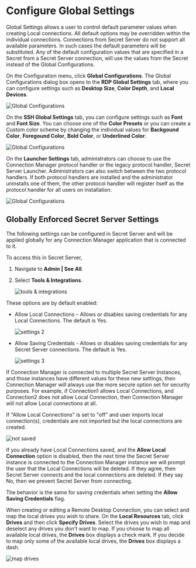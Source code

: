 [title]: # (Configure Global Settings)
[tags]: # (configure, global, settings)
[priority]: # (400)
# Configure Global Settings

Global Settings allows a user to control default parameter values when creating Local connections. All default options may be overridden within the individual connections. Connections from Secret Server do not support all available parameters. In such cases the default parameters will be substituted. Any of the default configuration values that are specified in a Secret from a Secret Server connection, will use the values from the Secret instead of the Global Configurations.

On the Configuration menu, click __Global Configurations__. The Global Configurations dialog box opens to the **RDP Global Settings** tab, where you can configure settings such as **Desktop Size**, **Color Depth**, and **Local Devices**.

   ![Global Configurations](images/global-rdp.png "Global Configurations page")

On the **SSH Global Settings** tab, you can configure settings such as **Font** and **Font Size**. You can choose one of the **Color Presets** or you can create a Custom color scheme by changing the individual values for **Backgound Color**, **Foregound Color**, **Bold Color**, or **Underlined Color**. 

   ![Global Configurations](images/ssh-color-picker.png "Global Configurations page")


On the **Launcher Settings** tab, administrators can choose to use the Connection Manager protocol handler or the legacy protocol handler, Secret Server Launcher. Administrators can also switch between the two protocol handlers. If both protocol handlers are installed and the administrator uninstalls one of them, the other protocol handler will register itself as the protocol handler for all users on installation. 

   ![Global Configurations](images/global-launcher.png "Global Configurations page")


## Globally Enforced Secret Server Settings

The following settings can be configured in Secret Server and will be applied globally for any Connection Manager application that is connected to it.

To access this in Secret Server, 

1. Navigate to __Admin | See All__.
1. Select __Tools & Integrations__.

   ![tools & integrations](images/admin-see-all.png "Select Connection Manager from the integration options")

These options are by default enabled:

* Allow Local Connections – Allows or disables saving credentials for any Local Connections. The default is Yes.

  ![settings 2](images/admin-see-all-2.png "Enabled allow local connections")
* Allow Saving Credentials - Allows or disables saving credentials for any Secret Server connections. The default is Yes.

  ![settings 3](images/admin-see-all-3.png "Enabled allow saving credentials")

If Connection Manager is connected to multiple Secret Server Instances, and those instances have different values for these new settings, then Connection Manager will always use the more secure option set for security purposes. For example, if Connection1 allows Local Connections, and Connection2 does not allow Local Connection, then Connection Manager will not allow Local connections at all.

If "Allow Local Connections" is set to "off" and user imports local connection(s), credentials are not imported but the local connections are created.

![not saved](images/credentials-removed.png "Connections credentials are not saved and existing ones are deleted if Allow Local Connections is disabled")

If you already have Local Connections saved, and the __Allow Local Connection__ option is disabled, then the next time the Secret Server instance is connected to the Connection Manager instance we will prompt the user that the Local Connections will be deleted. If they agree, then Secret Server connects and the local connections are deleted. If they say No, then we prevent Secret Server from connecting.

The behavior is the same for saving credentials when setting the __Allow Saving Credentials__ flag.

When creating or editing a Remote Desktop Connection, you can select and map the local drives you wish to share. On the **Local Resources** tab, click **Drives** and then click **Specify Drives**. Select the drives you wish to map and deselect any drives you don't want to map. If you choose to map all available local drives, the **Drives** box displays a check mark. If you decide to map only some of the available local drives, the **Drives** box displays a dash.

  ![map drives](images/map-local-drives2.png "Select local drives to map")
